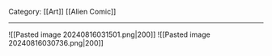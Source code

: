 Category: [[Art]] [[Alien Comic]]
___
![[Pasted image 20240816031501.png|200]]
![[Pasted image 20240816030736.png|200]]
